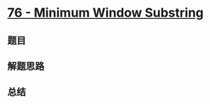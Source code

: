 # [76 - Minimum Window Substring](https://leetcode.com/problems/minimum-window-substring/)

## 题目


## 解题思路


## 总结


